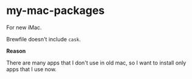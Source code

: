 # my-mac-packages

For new iMac.

Brewfile doesn't include `cask`. 

**Reason**

There are many apps that I don't use in old mac, so I want to install only apps that I use now.
